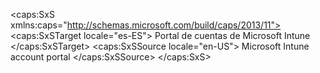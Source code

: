 <?xml version="1.0" encoding="utf-8"?>
<caps:SxS xmlns:caps="http://schemas.microsoft.com/build/caps/2013/11">
  <caps:SxSTarget locale="es-ES">
    <Token xmlns:xlink="http://www.w3.org/1999/xlink">Portal de cuentas de Microsoft Intune</Token>
  </caps:SxSTarget>
  <caps:SxSSource locale="en-US">
    <Token xmlns:xlink="http://www.w3.org/1999/xlink">Microsoft Intune account portal</Token>
  </caps:SxSSource>
</caps:SxS>